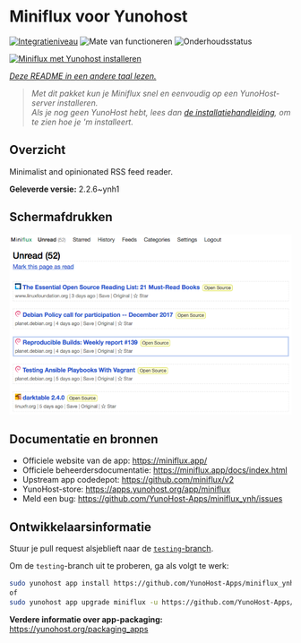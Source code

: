 <!--
NB: Deze README is automatisch gegenereerd door <https://github.com/YunoHost/apps/tree/master/tools/readme_generator>
Hij mag NIET handmatig aangepast worden.
-->

# Miniflux voor Yunohost

[![Integratieniveau](https://apps.yunohost.org/badge/integration/miniflux)](https://ci-apps.yunohost.org/ci/apps/miniflux/)
![Mate van functioneren](https://apps.yunohost.org/badge/state/miniflux)
![Onderhoudsstatus](https://apps.yunohost.org/badge/maintained/miniflux)

[![Miniflux met Yunohost installeren](https://install-app.yunohost.org/install-with-yunohost.svg)](https://install-app.yunohost.org/?app=miniflux)

*[Deze README in een andere taal lezen.](./ALL_README.md)*

> *Met dit pakket kun je Miniflux snel en eenvoudig op een YunoHost-server installeren.*  
> *Als je nog geen YunoHost hebt, lees dan [de installatiehandleiding](https://yunohost.org/install), om te zien hoe je 'm installeert.*

## Overzicht

Minimalist and opinionated RSS feed reader.

**Geleverde versie:** 2.2.6~ynh1

## Schermafdrukken

![Schermafdrukken van Miniflux](./doc/screenshots/overview.png)

## Documentatie en bronnen

- Officiele website van de app: <https://miniflux.app/>
- Officiele beheerdersdocumentatie: <https://miniflux.app/docs/index.html>
- Upstream app codedepot: <https://github.com/miniflux/v2>
- YunoHost-store: <https://apps.yunohost.org/app/miniflux>
- Meld een bug: <https://github.com/YunoHost-Apps/miniflux_ynh/issues>

## Ontwikkelaarsinformatie

Stuur je pull request alsjeblieft naar de [`testing`-branch](https://github.com/YunoHost-Apps/miniflux_ynh/tree/testing).

Om de `testing`-branch uit te proberen, ga als volgt te werk:

```bash
sudo yunohost app install https://github.com/YunoHost-Apps/miniflux_ynh/tree/testing --debug
of
sudo yunohost app upgrade miniflux -u https://github.com/YunoHost-Apps/miniflux_ynh/tree/testing --debug
```

**Verdere informatie over app-packaging:** <https://yunohost.org/packaging_apps>
